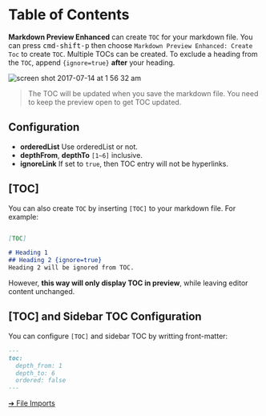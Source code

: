 # Table of Contents
**Markdown Preview Enhanced** can create `TOC` for your markdown file.
You can press <kbd>cmd-shift-p</kbd> then choose `Markdown Preview Enhanced: Create Toc` to create `TOC`.
Multiple TOCs can be created.
To exclude a heading from the `TOC`, append `{ignore=true}` **after** your heading.

![screen shot 2017-07-14 at 1 56 32 am](https://user-images.githubusercontent.com/1908863/28201657-abf1ac78-6837-11e7-9a08-e785df68e19b.png)

> The TOC will be updated when you save the markdown file.
> You need to keep the preview open to get TOC updated.

## Configuration
* **orderedList**
Use orderedList or not.
* **depthFrom**, **depthTo**
`[1~6]` inclusive.
* **ignoreLink**
If set to `true`, then TOC entry will not be hyperlinks.

## [TOC]
You can also create `TOC` by inserting `[TOC]` to your markdown file.
For example:
```markdown

[TOC]

# Heading 1
## Heading 2 {ignore=true}
Heading 2 will be ignored from TOC.
```
However, **this way will only display TOC in preview**, while leaving editor content unchanged.

## [TOC] and Sidebar TOC Configuration
You can configure `[TOC]` and sidebar TOC by writting front-matter:

```markdown
---
toc:
  depth_from: 1
  depth_to: 6
  ordered: false
---
```

[➔ File Imports](file-imports.md)

